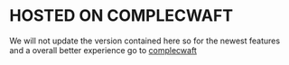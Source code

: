 # HOSTED ON COMPLECWAFT

We will not update the version contained here so for the newest features and a overall better experience go to [complecwaft](https://complecwaft.com/Comple/BedrockAPI)
